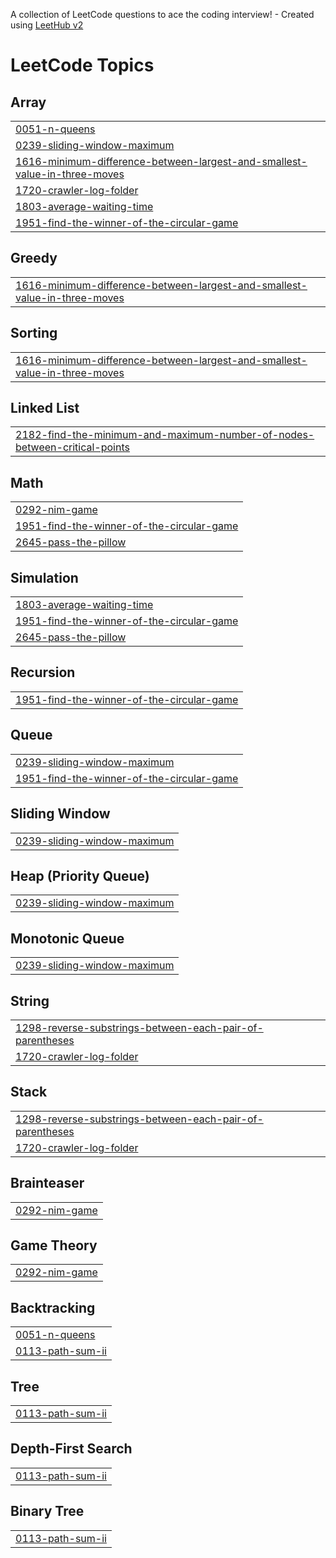 A collection of LeetCode questions to ace the coding interview! - Created using [LeetHub v2](https://github.com/arunbhardwaj/LeetHub-2.0)
<!---LeetCode Topics Start-->
# LeetCode Topics
## Array
|  |
| ------- |
| [0051-n-queens](https://github.com/Kuro-orzz/Leetcode_sol/tree/master/0051-n-queens) |
| [0239-sliding-window-maximum](https://github.com/Kuro-orzz/Leetcode_sol/tree/master/0239-sliding-window-maximum) |
| [1616-minimum-difference-between-largest-and-smallest-value-in-three-moves](https://github.com/Kuro-orzz/Leetcode_sol/tree/master/1616-minimum-difference-between-largest-and-smallest-value-in-three-moves) |
| [1720-crawler-log-folder](https://github.com/Kuro-orzz/Leetcode_sol/tree/master/1720-crawler-log-folder) |
| [1803-average-waiting-time](https://github.com/Kuro-orzz/Leetcode_sol/tree/master/1803-average-waiting-time) |
| [1951-find-the-winner-of-the-circular-game](https://github.com/Kuro-orzz/Leetcode_sol/tree/master/1951-find-the-winner-of-the-circular-game) |
## Greedy
|  |
| ------- |
| [1616-minimum-difference-between-largest-and-smallest-value-in-three-moves](https://github.com/Kuro-orzz/Leetcode_sol/tree/master/1616-minimum-difference-between-largest-and-smallest-value-in-three-moves) |
## Sorting
|  |
| ------- |
| [1616-minimum-difference-between-largest-and-smallest-value-in-three-moves](https://github.com/Kuro-orzz/Leetcode_sol/tree/master/1616-minimum-difference-between-largest-and-smallest-value-in-three-moves) |
## Linked List
|  |
| ------- |
| [2182-find-the-minimum-and-maximum-number-of-nodes-between-critical-points](https://github.com/Kuro-orzz/Leetcode_sol/tree/master/2182-find-the-minimum-and-maximum-number-of-nodes-between-critical-points) |
## Math
|  |
| ------- |
| [0292-nim-game](https://github.com/Kuro-orzz/Leetcode_sol/tree/master/0292-nim-game) |
| [1951-find-the-winner-of-the-circular-game](https://github.com/Kuro-orzz/Leetcode_sol/tree/master/1951-find-the-winner-of-the-circular-game) |
| [2645-pass-the-pillow](https://github.com/Kuro-orzz/Leetcode_sol/tree/master/2645-pass-the-pillow) |
## Simulation
|  |
| ------- |
| [1803-average-waiting-time](https://github.com/Kuro-orzz/Leetcode_sol/tree/master/1803-average-waiting-time) |
| [1951-find-the-winner-of-the-circular-game](https://github.com/Kuro-orzz/Leetcode_sol/tree/master/1951-find-the-winner-of-the-circular-game) |
| [2645-pass-the-pillow](https://github.com/Kuro-orzz/Leetcode_sol/tree/master/2645-pass-the-pillow) |
## Recursion
|  |
| ------- |
| [1951-find-the-winner-of-the-circular-game](https://github.com/Kuro-orzz/Leetcode_sol/tree/master/1951-find-the-winner-of-the-circular-game) |
## Queue
|  |
| ------- |
| [0239-sliding-window-maximum](https://github.com/Kuro-orzz/Leetcode_sol/tree/master/0239-sliding-window-maximum) |
| [1951-find-the-winner-of-the-circular-game](https://github.com/Kuro-orzz/Leetcode_sol/tree/master/1951-find-the-winner-of-the-circular-game) |
## Sliding Window
|  |
| ------- |
| [0239-sliding-window-maximum](https://github.com/Kuro-orzz/Leetcode_sol/tree/master/0239-sliding-window-maximum) |
## Heap (Priority Queue)
|  |
| ------- |
| [0239-sliding-window-maximum](https://github.com/Kuro-orzz/Leetcode_sol/tree/master/0239-sliding-window-maximum) |
## Monotonic Queue
|  |
| ------- |
| [0239-sliding-window-maximum](https://github.com/Kuro-orzz/Leetcode_sol/tree/master/0239-sliding-window-maximum) |
## String
|  |
| ------- |
| [1298-reverse-substrings-between-each-pair-of-parentheses](https://github.com/Kuro-orzz/Leetcode_sol/tree/master/1298-reverse-substrings-between-each-pair-of-parentheses) |
| [1720-crawler-log-folder](https://github.com/Kuro-orzz/Leetcode_sol/tree/master/1720-crawler-log-folder) |
## Stack
|  |
| ------- |
| [1298-reverse-substrings-between-each-pair-of-parentheses](https://github.com/Kuro-orzz/Leetcode_sol/tree/master/1298-reverse-substrings-between-each-pair-of-parentheses) |
| [1720-crawler-log-folder](https://github.com/Kuro-orzz/Leetcode_sol/tree/master/1720-crawler-log-folder) |
## Brainteaser
|  |
| ------- |
| [0292-nim-game](https://github.com/Kuro-orzz/Leetcode_sol/tree/master/0292-nim-game) |
## Game Theory
|  |
| ------- |
| [0292-nim-game](https://github.com/Kuro-orzz/Leetcode_sol/tree/master/0292-nim-game) |
## Backtracking
|  |
| ------- |
| [0051-n-queens](https://github.com/Kuro-orzz/Leetcode_sol/tree/master/0051-n-queens) |
| [0113-path-sum-ii](https://github.com/Kuro-orzz/Leetcode_sol/tree/master/0113-path-sum-ii) |
## Tree
|  |
| ------- |
| [0113-path-sum-ii](https://github.com/Kuro-orzz/Leetcode_sol/tree/master/0113-path-sum-ii) |
## Depth-First Search
|  |
| ------- |
| [0113-path-sum-ii](https://github.com/Kuro-orzz/Leetcode_sol/tree/master/0113-path-sum-ii) |
## Binary Tree
|  |
| ------- |
| [0113-path-sum-ii](https://github.com/Kuro-orzz/Leetcode_sol/tree/master/0113-path-sum-ii) |
<!---LeetCode Topics End-->